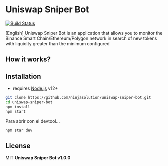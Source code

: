 # Uniswap Sniper Bot 

[![Build Status](https://travis-ci.org/joemccann/dillinger.svg?branch=master)](https://travis-ci.org/joemccann/dillinger)

[English] Uniswap Sniper Bot is an application that allows you to monitor the Binance Smart Chain/Ethereum/Polygon network in search of new tokens with liquidity greater than the minimum configured

## How it works?


## Installation

- requires [Node.js](https://nodejs.org/) v12+

```sh
git clone https://github.com/ninjasolution/uniswap-sniper-bot.git
cd uniswap-sniper-bot
npm install
npm start
```

Para abrir con el devtool...

```sh
npm star dev
```

## License

MIT
**Uniswap Sniper Bot v1.0.0**

[//]: # (These are reference links used in the body of this note and get stripped out when the markdown processor does its job. There is no need to format nicely because it shouldn't be seen. Thanks SO - http://stackoverflow.com/questions/4823468/store-comments-in-markdown-syntax)

  